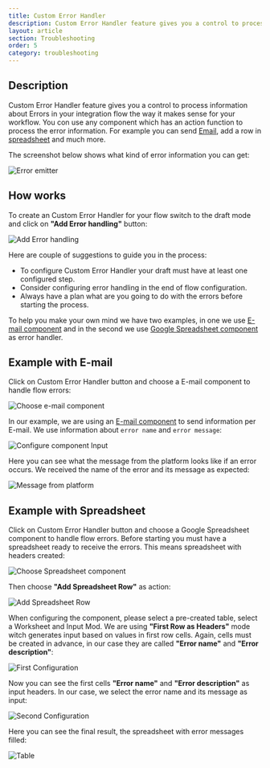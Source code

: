 ```yaml
---
title: Custom Error Handler
description: Custom Error Handler feature gives you a control to process information about Errors in your integration flow the way it makes sense for your workflow.
layout: article
section: Troubleshooting
order: 5
category: troubleshooting
---
```


## Description

Custom Error Handler feature gives you a control to process information about
Errors in your integration flow the way it makes sense for your workflow. You con
use any component which has an action function to process the error information.
For example you can send [Email](/components/email/), add a row in
[spreadsheet](/components/gspreadsheet/) and much more.

The screenshot below shows what kind of error information you can get:

![Error emitter](/assets/img/integrator-guide/custom-error-handler/error-emitter.png)

## How works

To create an Custom Error Handler for your flow switch to the draft mode and click
on **"Add Error handling"** button:

![Add Error handling](/assets/img/integrator-guide/custom-error-handler/add-error-handling.png)

Here are couple of suggestions to guide you in the process:

*   To configure Custom Error Handler your draft must have at least one configured step.
*   Consider configuring error handling in the end of flow configuration.
*   Always have a plan what are you going to do with the errors before starting the process.

To help you make your own mind we have two examples, in one we use [E-mail component](/components/email/)
and in the second we use [Google Spreadsheet component](/components/gspreadsheet/)
as error handler.

## Example with E-mail

Click on Custom Error Handler button and choose a E-mail component to handle flow
errors:

![Choose e-mail component](/assets/img/integrator-guide/custom-error-handler/choose-email-component.png)

In our example, we are using an [E-mail component](/components/email/index) to
send information per E-mail. We use information about `error name` and `error message`:

![Configure component Input](/assets/img/integrator-guide/custom-error-handler/configure-component-input.png)

Here you can see what the message from the platform looks like if an error occurs.
We received the name of the error and its message as expected:

![Message from platform](/assets/img/integrator-guide/custom-error-handler/email.png)

## Example with Spreadsheet

Click on Custom Error Handler button and choose a Google Spreadsheet component
to handle flow errors. Before starting you must have a spreadsheet ready to
receive the errors. This means spreadsheet with headers created:

![Choose Spreadsheet component](/assets/img/integrator-guide/custom-error-handler/choose-gspreadsheet-component.png)

Then choose **"Add Spreadsheet Row"** as action:

![Add Spreadsheet Row](/assets/img/integrator-guide/custom-error-handler/add-spreadsheet-row.png)

When configuring the component, please select a pre-created table, select a
Worksheet and Input Mod. We are using **"First Row as Headers"** mode witch
generates input based on values in first row cells. Again, cells must be created in
advance, in our case they are called **"Error name"** and **"Error description"**:

![First Configuration](/assets/img/integrator-guide/custom-error-handler/configuration-1.png)

Now you can see the first cells **"Error name"** and **"Error description"** as
input headers. In our case, we select the error name and its message as input:

![Second Configuration](/assets/img/integrator-guide/custom-error-handler/configuration-2.png)

Here you can see the final result, the spreadsheet with error messages filled:

![Table](/assets/img/integrator-guide/custom-error-handler/table.png)
